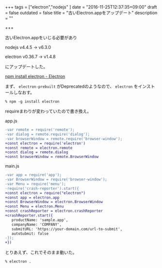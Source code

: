+++
tags = ["electron","nodejs"
]
date = "2016-11-25T12:37:35+09:00"
draft = false
outdated = false
title = "古いElectron.appをアップデート"
description = ""

+++

古いElectron.appをいじる必要があり

nodejs v4.4.5 -> v6.3.0

electron v0.36.7 -> v1.4.8

にアップデートした。


[npm install electron \- Electron](http://electron.atom.io/blog/2016/08/16/npm-install-electron)

まず、 `electron-prebuilt` がDeprecatedのようなので、 `electron` をインストールしなおす。

```
% npm -g install electron
```

requireまわりが変わっていたので書き換え。

app.js

```diff
-var remote = require('remote');
-var dialog = remote.require('dialog');
-var browserWindow = remote.require('browser-window');
+const electron = require('electron')
+const remote = electron.remote
+const dialog = remote.dialog
+const browserWindow = remote.BrowserWindow
```

main.js

```diff
-var app = require('app');
-var BrowserWindow = require('browser-window');
-var Menu = require('menu');
-require('crash-reporter').start({
+const electron = require("electron")
+const app = electron.app
+const BrowserWindow = electron.BrowserWindow
+const Menu = electron.Menu
+const crashReporter = electron.crashReporter
+crashReporter.start({
   productName: 'sample.app',
   companyName: 'COMPANY',
   submitURL: 'https://your-domain.com/url-to-submit',
   autoSubmit: false
-});
+})

```

とりあえず、これでそのまま動いた。

```
% electron .
```



